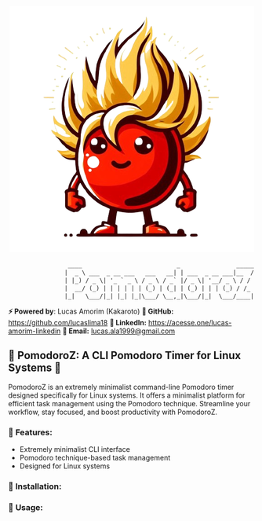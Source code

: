 <div align="center">
	<img src="https://github.com/lucaslima18/PomodoroZ/blob/main/storage/images/pomodoroz_icon.png">
</div>

```
				 ____                           _                _____
				|  _ \ ___  _ __ ___   ___   __| | ___  _ __ ___|__  /
				| |_) / _ \| '_ ` _ \ / _ \ / _` |/ _ \| '__/ _ \ / / 
				|  __/ (_) | | | | | | (_) | (_| | (_) | | | (_) / /_ 
				|_|   \___/|_| |_| |_|\___/ \__,_|\___/|_|  \___/____|
```

**⚡ Powered by**: Lucas Amorim (Kakaroto)
**🐙 GitHub:** https://github.com/lucaslima18
**🔗 LinkedIn:** https://acesse.one/lucas-amorim-linkedin
**📧 Email:** lucas.ala1999@gmail.com

## 🍅 **PomodoroZ**: A CLI Pomodoro Timer for Linux Systems 🚀

PomodoroZ is an extremely minimalist command-line Pomodoro timer designed specifically for Linux systems. It offers a minimalist platform for efficient task management using the Pomodoro technique. Streamline your workflow, stay focused, and boost productivity with PomodoroZ.

### 🔧 **Features**:
- Extremely minimalist CLI interface
- Pomodoro technique-based task management
- Designed for Linux systems

### 🚀 **Installation**:


### 📖 **Usage**:

